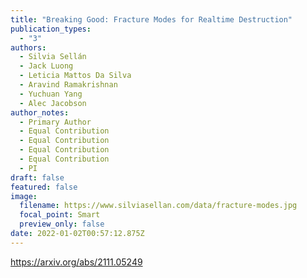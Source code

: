 ```yaml
---
title: "Breaking Good: Fracture Modes for Realtime Destruction"
publication_types:
  - "3"
authors:
  - Silvia Sellán
  - Jack Luong
  - Leticia Mattos Da Silva
  - Aravind Ramakrishnan
  - Yuchuan Yang
  - Alec Jacobson
author_notes:
  - Primary Author
  - Equal Contribution
  - Equal Contribution
  - Equal Contribution
  - Equal Contribution
  - PI
draft: false
featured: false
image:
  filename: https://www.silviasellan.com/data/fracture-modes.jpg
  focal_point: Smart
  preview_only: false
date: 2022-01-02T00:57:12.875Z
---
```

<https://arxiv.org/abs/2111.05249>